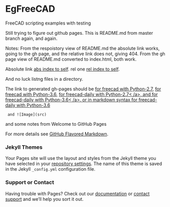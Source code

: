 # EgFreeCAD
FreeCAD scripting examples with testing

Still trying to figure out github pages. This is README.md from master branch again, and again.

Notes: 
From the respoistory view of README.md the absolute link works, going to the gh page,  and the relative link does not, giving 404.
From the gh page view of README.md converted to index.html, both work.

Absolute link 
<a href="https://pdgilbert.github.io/EgFreeCAD/index.html">abs index to self</a>.
rel one
<a href="index.html">rel index to self</a>.

And no luck listng files in a directory.

The link to generated gh-pages should be
<a href="build_freecad/Python-2.7/html">for freecad with Python-2.7</a>, 
<a href="build_freecad/Python-2.7/html">for freecad with Python-3.6</a>, 
<a href="build_freecad-daily/Python-2.7/html">for freecad-daily with Python-2.7<
/a>, 
and
<a href="build_freecad-daily/Python-2.7/html">for freecad-daily with Python-3.6<
/a>.
or in markdown syntax
[for freecad-daily with Python-3.6](build_freecad-daily/Python-2.7/html)

```
 and ![Image](src)
```

and some notes from   Welcome to GitHub Pages

For more details see [GitHub Flavored Markdown](https://guides.github.com/features/mastering-markdown/).

### Jekyll Themes

Your Pages site will use the layout and styles from the Jekyll theme you have selected in your [repository settings](https://github.com/pdgilbert/EgFreeCAD/settings). The name of this theme is saved in the Jekyll `_config.yml` configuration file.

### Support or Contact

Having trouble with Pages? Check out our [documentation](https://help.github.com/categories/github-pages-basics/) or [contact support](https://github.com/contact) and we’ll help you sort it out.
